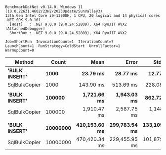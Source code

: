 ```

BenchmarkDotNet v0.14.0, Windows 11 (10.0.22631.4602/23H2/2023Update/SunValley3)
13th Gen Intel Core i9-13900H, 1 CPU, 20 logical and 14 physical cores
.NET SDK 9.0.101
  [Host]   : .NET 9.0.0 (9.0.24.52809), X64 RyuJIT AVX2 [AttachedDebugger]
  ShortRun : .NET 9.0.0 (9.0.24.52809), X64 RyuJIT AVX2

Job=ShortRun  InvocationCount=1  IterationCount=7  
LaunchCount=1  RunStrategy=ColdStart  UnrollFactor=1  
WarmupCount=0  

```
| Method        | Count    | Mean          | Error         | StdDev        | Median        | Ratio | RatioSD | Gen0         | Gen1       | Gen2      | Allocated      | Alloc Ratio  |
|-------------- |--------- |--------------:|--------------:|--------------:|--------------:|------:|--------:|-------------:|-----------:|----------:|---------------:|-------------:|
| **&#39;BULK INSERT&#39;** | **1000**     |      **23.79 ms** |      **28.77 ms** |      **12.77 ms** |      **18.70 ms** |  **1.18** |    **0.73** |            **-** |          **-** |         **-** |        **7.49 KB** |         **1.00** |
| SqlBulkCopier | 1000     |     143.90 ms |     513.69 ms |     228.08 ms |      28.64 ms |  7.12 |   11.31 |            - |          - |         - |     4919.13 KB |       656.57 |
|               |          |               |               |               |               |       |         |              |            |           |                |              |
| **&#39;BULK INSERT&#39;** | **100000**   |   **1,721.66 ms** |   **1,943.03 ms** |     **862.72 ms** |   **1,366.25 ms** |  **1.13** |    **0.63** |            **-** |          **-** |         **-** |        **8.14 KB** |         **1.00** |
| SqlBulkCopier | 100000   |   1,910.47 ms |   2,587.75 ms |   1,148.98 ms |   1,379.47 ms |  1.26 |    0.81 |   38000.0000 |          - |         - |   465980.13 KB |    57,241.32 |
|               |          |               |               |               |               |       |         |              |            |           |                |              |
| **&#39;BULK INSERT&#39;** | **10000000** | **410,153.60 ms** | **299,783.54 ms** | **133,105.75 ms** | **375,547.93 ms** |  **1.07** |    **0.41** |   **18000.0000** | **18000.0000** |         **-** |       **38.83 KB** |         **1.00** |
| SqlBulkCopier | 10000000 | 470,420.34 ms | 229,455.95 ms | 101,879.86 ms | 506,914.41 ms |  1.23 |    0.37 | 3942000.0000 | 53000.0000 | 4000.0000 | 47929314.27 KB | 1,234,396.83 |
